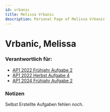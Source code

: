 ```yaml
---
id: vrbanic
title: Melissa Vrbanic
description: Personal Page of Melissa Vrbanic
---
```


# Vrbanic, Melissa

### Verantwortlich für:
* [AP1 2022 Frühjahr Aufgabe 2](../../AP1/2022/ap1f_2022/ap1f_2022_a2.md)
* [AP1 2022 Herbst Aufgabe 4](../../AP1/2022/ap1h_2022/ap1h_2022_a4.md)
* [AP1 2024 Frühjahr Aufgabe 2](../../AP1/2024/ap1f_2024/ap1f_2024_a2.md)

### Notizen
Selbst Erstellte Aufgaben fehlen noch.
